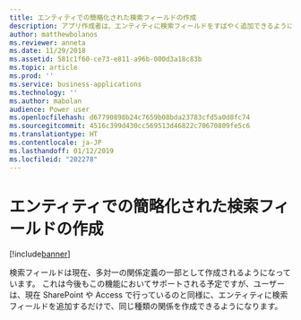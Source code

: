 ```yaml
---
title: エンティティでの簡略化された検索フィールドの作成
description: アプリ作成者は、エンティティに検索フィールドをすばやく追加できるようになります。
author: matthewbolanos
ms.reviewer: anneta
ms.date: 11/29/2018
ms.assetid: 581c1f60-ce73-e811-a96b-000d3a18c83b
ms.topic: article
ms.prod: ''
ms.service: business-applications
ms.technology: ''
ms.author: mabolan
audience: Power user
ms.openlocfilehash: d67790898b24c7659b08bda23783cfd5a0d8fc74
ms.sourcegitcommit: 4516c399d430cc569513d46822c70670809fe5c6
ms.translationtype: HT
ms.contentlocale: ja-JP
ms.lasthandoff: 01/12/2019
ms.locfileid: "202278"
---
```

# <a name="simplified-lookup-field-creation-on-entities"></a>エンティティでの簡略化された検索フィールドの作成


[!include[banner](../../includes/banner.md)]

検索フィールドは現在、多対一の関係定義の一部として作成されるようになっています。 これは今後もこの機能においてサポートされる予定ですが、ユーザーは、現在 SharePoint や Access で行っているのと同様に、エンティティに検索フィールドを追加するだけで、同じ種類の関係を作成できるようになります。
